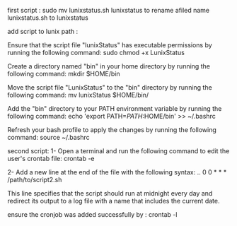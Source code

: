 first script :
sudo mv lunixstatus.sh lunixstatus  to rename  afiled name lunixstatus.sh to lunixstatus

add script to lunix path :

Ensure that the script file "lunixStatus" has executable permissions by running the following command: sudo chmod +x LunixStatus

Create a directory named "bin" in your home directory by running the following command: mkdir $HOME/bin

Move the script file "LunixStatus" to the "bin" directory by running the following command: mv lunixStatus $HOME/bin/

Add the "bin" directory to your PATH environment variable by running the following command: echo 'export PATH=$PATH:$HOME/bin' >> ~/.bashrc

Refresh your bash profile to apply the changes by running the following command: source ~/.bashrc



second script:
1- Open a terminal and run the following command to edit the user's crontab file: crontab -e

2- Add a new line at the end of the file with the following syntax:
..
0 0 * * * /path/to/script2.sh

This line specifies that the script should run at midnight every day and redirect its output to a log file with a name that includes the current date.

ensure  the cronjob was added successfully by : crontab -l
